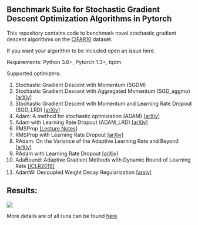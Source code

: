 Benchmark Suite for Stochastic Gradient Descent Optimization Algorithms in Pytorch
-----

This repository contains code to benchmark novel stochastic gradient descent algorithms on the [CIFAR10](https://www.cs.toronto.edu/~kriz/cifar.html) dataset.

If you want your algorithm to be included open an issue here.

Requirements: Python 3.6+, Pytorch 1.3+, tqdm

Supported optimizers:

1. Stochastic Gradient Descent with Momentum (SGDM)
2. Stochastic Gradient Descent with Aggregated Momentum (SGD_aggmo) [[arXiv]](https://arxiv.org/abs/1804.00325)
3. Stochastic Gradient Descent with Momentum and Learning Rate Dropout (SGD_LRD) [[arXiv]](https://arxiv.org/pdf/1912.00144.pdf)
4. Adam: A method for stochastic optimization (ADAM) [[arXiv]](https://arxiv.org/abs/1412.6980)
5. Adam with Learning Rate Dropout (ADAM_LRD) [[arXiv]](https://arxiv.org/pdf/1912.00144.pdf)
6. RMSProp [[Lecture Notes]](https://www.cs.toronto.edu/~tijmen/csc321/slides/lecture_slides_lec6.pdf)
7. RMSProp with Learning Rate Dropout [[arXiv]](https://arxiv.org/pdf/1912.00144.pdf)
8. RAdam: On the Variance of the Adaptive Learning Rate and Beyond [[arXiv]](https://arxiv.org/abs/1908.03265)
9. RAdam with Learning Rate Dropout [[arXiv]](https://arxiv.org/pdf/1912.00144.pdf)
10. AdaBound: Adaptive Gradient Methods with Dynamic Bound of Learning Rate [[ICLR2019]](https://openreview.net/pdf?id=Bkg3g2R9FX) 
11. AdamW: Decoupled Weight Decay Regularization [[arxiv]](https://arxiv.org/abs/1711.05101)

Results:
------

![](assets/test_accuracies.png)

More details are of all runs can be found [here](https://app.wandb.ai/ifeherva/optimizer-evaluation).
